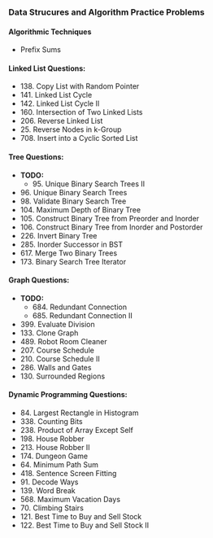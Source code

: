 <h3>Data Strucures and Algorithm Practice Problems</h3>

<h4>Algorithmic Techniques </h4>
<ul>
  <li>Prefix Sums</li>

</ul>

<h4>Linked List Questions:</h4>
<ul>
  <li>138. Copy List with Random Pointer </li>
  <li>141. Linked List Cycle </li>
  <li>142. Linked List Cycle II</li>
  <li>160. Intersection of Two Linked Lists</li>
  <li>206. Reverse Linked List</li>
  <li>25. Reverse Nodes in k-Group</li>
  <li>708. Insert into a Cyclic Sorted List</li>
</ul>

<h4>Tree Questions: </h4>
<ul>
  <li><strong>TODO:</strong> 
    <ul>
      <li>95. Unique Binary Search Trees II</li>
    </ul>
  </li>
  <li>96. Unique Binary Search Trees</li>
  <li>98. Validate Binary Search Tree</li>
  <li>104. Maximum Depth of Binary Tree</li>
  <li>105. Construct Binary Tree from Preorder and Inorder</li>
  <li>106. Construct Binary Tree from Inorder and Postorder </li>
  <li>226. Invert Binary Tree</li>
  <li>285. Inorder Successor in BST</li>
  <li>617. Merge Two Binary Trees</li>
  <li>173. Binary Search Tree Iterator</li>  
</ul>
  
<h4>Graph Questions: </h4>
<ul>
  <li><strong>TODO:</strong> 
    <ul>
      <li>684. Redundant Connection</li>
      <li>685. Redundant Connection II</li>
    </ul>
  </li>
  <li>399. Evaluate Division</li>
  <li>133. Clone Graph</li>
  <li>489. Robot Room Cleaner</li>
  <li>207. Course Schedule</li>
  <li>210. Course Schedule II</li>
  <li>286. Walls and Gates</li>
  <li>130. Surrounded Regions</li>

</ul>

<h4>Dynamic Programming Questions: </h4>
<ul>
  <li>84. Largest Rectangle in Histogram</li>
  <li>338. Counting Bits</li>
  <li>238. Product of Array Except Self</li>
  <li>198. House Robber</li>
  <li>213. House Robber II</li>
  <li>174. Dungeon Game</li>
  <li>64. Minimum Path Sum</li>
  <li>418. Sentence Screen Fitting</li>
  <li>91. Decode Ways</li>
  <li>139. Word Break</li>
  <li>568. Maximum Vacation Days</li>
  <li>70. Climbing Stairs</li>
  <li>121. Best Time to Buy and Sell Stock</li>
  <li>122. Best Time to Buy and Sell Stock II</li>
</ul>